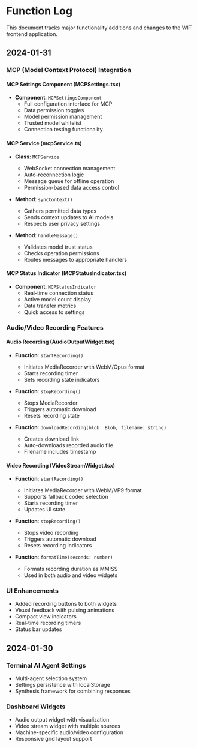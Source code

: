 # Function Log

This document tracks major functionality additions and changes to the WIT frontend application.

## 2024-01-31

### MCP (Model Context Protocol) Integration

#### MCP Settings Component (MCPSettings.tsx)
- **Component**: `MCPSettingsComponent`
  - Full configuration interface for MCP
  - Data permission toggles
  - Model permission management
  - Trusted model whitelist
  - Connection testing functionality

#### MCP Service (mcpService.ts)
- **Class**: `MCPService`
  - WebSocket connection management
  - Auto-reconnection logic
  - Message queue for offline operation
  - Permission-based data access control
  
- **Method**: `syncContext()`
  - Gathers permitted data types
  - Sends context updates to AI models
  - Respects user privacy settings

- **Method**: `handleMessage()`
  - Validates model trust status
  - Checks operation permissions
  - Routes messages to appropriate handlers

#### MCP Status Indicator (MCPStatusIndicator.tsx)
- **Component**: `MCPStatusIndicator`
  - Real-time connection status
  - Active model count display
  - Data transfer metrics
  - Quick access to settings

### Audio/Video Recording Features

#### Audio Recording (AudioOutputWidget.tsx)
- **Function**: `startRecording()`
  - Initiates MediaRecorder with WebM/Opus format
  - Starts recording timer
  - Sets recording state indicators
  
- **Function**: `stopRecording()`
  - Stops MediaRecorder
  - Triggers automatic download
  - Resets recording state

- **Function**: `downloadRecording(blob: Blob, filename: string)`
  - Creates download link
  - Auto-downloads recorded audio file
  - Filename includes timestamp

#### Video Recording (VideoStreamWidget.tsx)
- **Function**: `startRecording()`
  - Initiates MediaRecorder with WebM/VP9 format
  - Supports fallback codec selection
  - Starts recording timer
  - Updates UI state

- **Function**: `stopRecording()`
  - Stops video recording
  - Triggers automatic download
  - Resets recording indicators

- **Function**: `formatTime(seconds: number)`
  - Formats recording duration as MM:SS
  - Used in both audio and video widgets

### UI Enhancements
- Added recording buttons to both widgets
- Visual feedback with pulsing animations
- Compact view indicators
- Real-time recording timers
- Status bar updates

## 2024-01-30

### Terminal AI Agent Settings
- Multi-agent selection system
- Settings persistence with localStorage
- Synthesis framework for combining responses

### Dashboard Widgets
- Audio output widget with visualization
- Video stream widget with multiple sources
- Machine-specific audio/video configuration
- Responsive grid layout support